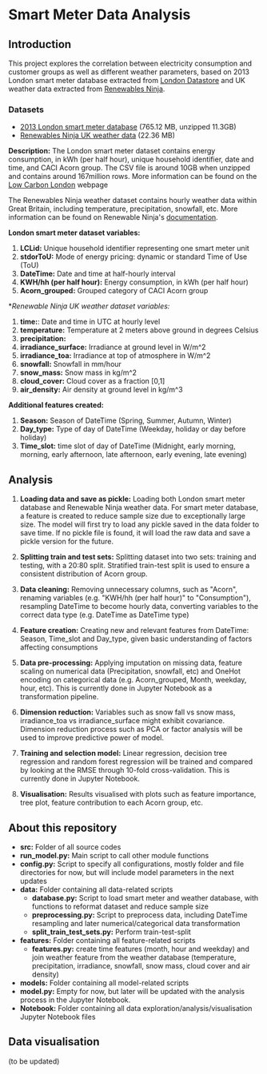 # Smart Meter Data Analysis

## Introduction

This project explores the correlation between electricity consumption and customer groups as well as different weather parameters, based on 2013 London smart meter database extracted from [London Datastore](https://data.london.gov.uk/dataset/smartmeter-energy-use-data-in-london-households) and UK weather data extracted from [Renewables Ninja](https://www.renewables.ninja/).

### Datasets
* [2013 London smart meter database](https://data.london.gov.uk/download/smartmeter-energy-use-data-in-london-households/3527bf39-d93e-4071-8451-df2ade1ea4f2/Power-Networks-LCL-June2015(withAcornGps).zip) (765.12 MB, unzipped 11.3GB)
* [Renewables Ninja UK weather data](https://www.renewables.ninja/country_downloads/GB/ninja_weather_country_GB_merra-2_land_area_weighted.csv) (22.36 MB)

**Description:**
The London smart meter dataset contains energy consumption, in kWh (per half hour), unique household identifier, date and time, and CACI Acorn group. The CSV file is around 10GB when unzipped and contains around 167million rows. More information can be found on the [Low Carbon London](https://innovation.ukpowernetworks.co.uk/) webpage

The Renewables Ninja weather dataset contains hourly weather data within Great Britain, including temperature, precipitation, snowfall, etc. More information can be found on Renewable Ninja's [documentation](https://www.renewables.ninja/documentation).

**London smart meter dataset variables:**
1. **LCLid:** Unique household identifier representing one smart meter unit
1. **stdorToU:** Mode of energy pricing: dynamic or standard Time of Use (ToU)
1. **DateTime:** Date and time at half-hourly interval
1. **KWH/hh (per half hour):** Energy consumption, in kWh (per half hour)
1. **Acorn_grouped:** Grouped category of CACI Acorn group

**Renewable Ninja UK weather dataset variables:*
1. **time:**: Date and time in UTC at hourly level
1. **temperature:** Temperature at 2 meters above ground in degrees Celsius
1. **precipitation:** 
1. **irradiance_surface:** Irradiance at ground level in W/m^2 
1. **irradiance_toa:** Irradiance at top of atmosphere in W/m^2 
1. **snowfall:** Snowfall in mm/hour
1. **snow_mass:** Snow mass in kg/m^2
1. **cloud_cover:** Cloud cover as a fraction [0,1]
1. **air_density:** Air density at ground level in kg/m^3

**Additional features created:**
1. **Season:** Season of DateTime (Spring, Summer, Autumn, Winter)
1. **Day_type:** Type of day of DateTime (Weekday, holiday or day before holiday)
1. **Time_slot:** time slot of day of DateTime (Midnight, early morning, morning, early afternoon, late afternoon, early evening, late evening)

## Analysis
1. **Loading data and save as pickle:** Loading both London smart meter database and Renewable Ninja weather data. For smart meter database, a feature is created to reduce sample size due to exceptionally large size. The model will first try to load any pickle saved in the data folder to save time. If no pickle file is found, it will load the raw data and save a pickle version for the future. 

1. **Splitting train and test sets:** Splitting dataset into two sets: training and testing, with a 20:80 split. Stratified train-test split is used to ensure a consistent distribution of Acorn group. 

1. **Data cleaning:** Removing unnecessary columns, such as "Acorn", renaming variables (e.g. "KWH/hh (per half hour)" to "Consumption"), resampling DateTime to become hourly data, converting variables to the correct data type (e.g. DateTime as DateTime type)

1. **Feature creation:** Creating new and relevant features from DateTime: Season, Time_slot and Day_type, given basic understanding of factors affecting consumptions

1. **Data pre-processing:** Applying imputation on missing data, feature scaling on numerical data (Precipitation, snowfall, etc) and OneHot encoding on categorical data (e.g. Acorn_grouped, Month, weekday, hour, etc). This is currently done in Jupyter Notebook as a transformation pipeline.

1. **Dimension reduction:** Variables such as snow fall vs snow mass, irradiance_toa vs irradiance_surface might exhibit covariance. Dimension reduction process such as PCA or factor analysis will be used to improve predictive power of model.

1. **Training and selection model:** Linear regression, decision tree regression and random forest regression will be trained and compared by looking at the RMSE through 10-fold cross-validation. This is currently done in Jupyter Notebook. 

1. **Visualisation:** Results visualised with plots such as feature importance, tree plot, feature contribution to each Acorn group, etc. 

## About this repository
* **src:** Folder of all source codes
 * **run_model.py:** Main script to call other module functions
 * **config.py:** Script to specify all configurations, mostly folder and file directories for now, but will include model parameters in the next updates
 * **data:** Folder containing all data-related scripts
   * **database.py:** Script to load smart meter and weather database, with functions to reformat dataset and reduce sample size
   * **preprocessing.py:** Script to preprocess data, including DateTime resampling and later numerical/categorical data transformation   
   * **split_train_test_sets.py:** Perform train-test-split
 * **features:** Folder containing all feature-related scripts
   * **features.py:** create time features (month, hour and weekday) and join weather feature from the weather database (temperature, precipitation, irradiance, snowfall, snow mass, cloud cover and air density)
 * **models:** Folder containing all model-related scripts
  * **model.py:** Empty for now, but later will be updated with the analysis process in the Jupyter Notebook.
* **Notebook:** Folder containing all data exploration/analysis/visualisation Jupyter Notebook files

## Data visualisation
(to be updated)
